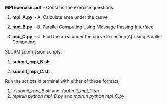 **MPI Exercise.pdf** - Contains the exercise questions.

1. **mpi_A.py** - A. Calculate area under the curve

2. **mpi_B.py** - B. Parallel Computing Using Message Passing Interface

3. **mpi_C.py** - C. Find the area under the curve in section(A) using Parallel Computing 

SLURM submission scripts:

1. **submit_mpi_B.sh** 

2. **submit_mpi_C.sh**

Run the scripts in terminal with either of these formats: 
1. *./submit_mpi_B.sh* and *./submit_mpi_C.sh*
2. *mpirun python mpi_B.py* and *mpirun python mpi_C.py*
